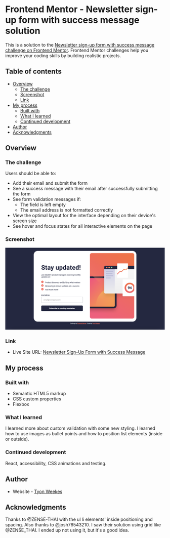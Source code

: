 # Frontend Mentor - Newsletter sign-up form with success message solution

This is a solution to the [Newsletter sign-up form with success message challenge on Frontend Mentor](https://www.frontendmentor.io/challenges/newsletter-signup-form-with-success-message-3FC1AZbNrv). Frontend Mentor challenges help you improve your coding skills by building realistic projects. 

## Table of contents

- [Overview](#overview)
  - [The challenge](#the-challenge)
  - [Screenshot](#screenshot)
  - [Link](#link)
- [My process](#my-process)
  - [Built with](#built-with)
  - [What I learned](#what-i-learned)
  - [Continued development](#continued-development)
- [Author](#author)
- [Acknowledgments](#acknowledgments)

## Overview

### The challenge

Users should be able to:

- Add their email and submit the form
- See a success message with their email after successfully submitting the form
- See form validation messages if:
  - The field is left empty
  - The email address is not formatted correctly
- View the optimal layout for the interface depending on their device's screen size
- See hover and focus states for all interactive elements on the page

### Screenshot

![](./screenshot.png)

### Link

- Live Site URL: [Newsletter Sign-Up Form with Success Message](https://precious-dieffenbachia-1ffe13.netlify.app)

## My process

### Built with

- Semantic HTML5 markup
- CSS custom properties
- Flexbox

### What I learned

I learned more about custom validation with some new styling. I learned how to use images as bullet points and how to position list elements (inside or outside).

### Continued development

React, accessibility, CSS animations and testing.

## Author

- Website - [Tyon Weekes](https://www.tyonweekes.com)

## Acknowledgments

Thanks to @ZENSE-THAI with the ul li elements' inside positioning and spacing. Also thanks to @josh76543210. I saw their solution using grid like @ZENSE_THAI. I ended up not using it, but it's a good idea.
